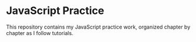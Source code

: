 # JavaScript Practice

This repository contains my JavaScript practice work, organized chapter by chapter as I follow tutorials.